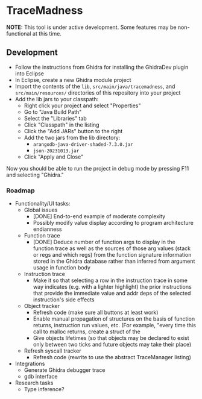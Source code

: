 # TraceMadness

**NOTE:** This tool is under active development. Some features may be non-functional at this time.

## Development

- Follow the instructions from Ghidra for installing the GhidraDev
  plugin into Eclipse
- In Eclipse, create a new Ghidra module project
- Import the contents of the `lib`, `src/main/java/tracemadness`, and `src/main/resources/` directories of this repository into your project
- Add the lib jars to your classpath:
  - Right click your project and select "Properties"
  - Go to "Java Build Path"
  - Select the "Libraries" tab
  - Click "Classpath" in the listing
  - Click the "Add JARs" button to the right
  - Add the two jars from the lib directory:
    - `arangodb-java-driver-shaded-7.3.0.jar`
    - `json-20231013.jar`
  - Click "Apply and Close"

Now you should be able to run the project in debug mode by pressing
F11 and selecting "Ghidra."

### Roadmap

* Functionality/UI tasks:
  * Global issues
    * [DONE] End-to-end example of moderate complexity
    * Possibly modify value display according to program architecture endianness
  * Function trace
    * [DONE] Deduce number of function args to display in the function trace as well as the sources of those arg values (stack or regs and which regs) from the function signature information stored in the Ghidra database rather than inferred from argument usage in function body
  * Instruction trace
    * Make it so that selecting a row in the instruction trace in some way indicates (e.g. with a lighter highlight) the prior instructions that provide the immediate value and addr deps of the selected instruction's side effects
  * Object tracker
    * Refresh code (make sure all buttons at least work)
    * Enable manual propagation of structures on the basis of function returns, instruction run values, etc. (For example, "every time this call to malloc returns, create a struct of the 
    * Give objects lifetimes (so that objects may be declared to exist only between two ticks and future objects may take their place)
  * Refresh syscall tracker
    * Refresh code (rewrite to use the abstract TraceManager listing)
* Integrations
  * Generate Ghidra debugger trace
  * gdb interface
* Research tasks
  * Type inference?
